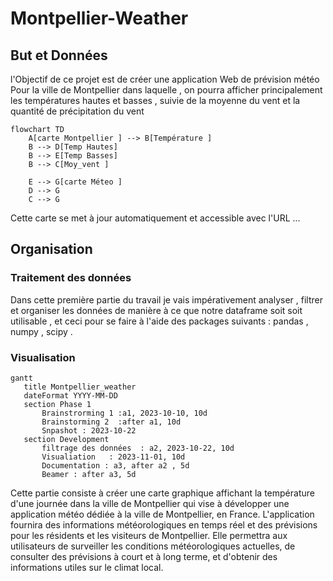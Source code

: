 # Montpellier-Weather

## But et Données 

l'Objectif de ce projet est de créer une application Web de prévision météo Pour la ville de Montpellier  dans laquelle , on pourra afficher principalement les températures hautes et basses , suivie de la moyenne du vent et la quantité de précipitation du vent 

```mermaid
flowchart TD
    A[carte Montpellier ] --> B[Température ]
    B --> D[Temp Hautes]
    B --> E[Temp Basses]
    B --> C[Moy_vent ]

    E --> G[carte Méteo ]
    D --> G
    C --> G
```
 Cette carte se met à jour automatiquement et accessible avec l'URL ... 


 ## Organisation 

 ### Traitement des données 

 Dans cette première partie du travail  je vais impérativement analyser , filtrer et organiser les données de manière à ce que notre dataframe soit soit utilisable , et ceci pour se faire à l'aide des packages suivants : pandas , numpy , scipy .

 ### Visualisation  




 ```mermaid
gantt
    title Montpellier_weather
    dateFormat YYYY-MM-DD
    section Phase 1
        Brainstrorming 1 :a1, 2023-10-10, 10d
        Brainstorming 2  :after a1, 10d
        Snpashot : 2023-10-22
    section Development
        filtrage des données  : a2, 2023-10-22, 10d
        Visualiation   : 2023-11-01, 10d
        Documentation : a3, after a2 , 5d
        Beamer : after a3, 5d
```

 Cette partie consiste à créer une carte graphique affichant la température d'une journée dans la ville de Montpellier qui vise à développer une application météo dédiée à la ville de Montpellier, en France. L'application fournira des informations météorologiques en temps réel et des prévisions pour les résidents et les visiteurs de Montpellier. Elle permettra aux utilisateurs de surveiller les conditions météorologiques actuelles, de consulter des prévisions à court et à long terme, et d'obtenir des informations utiles sur le climat local. 





 

